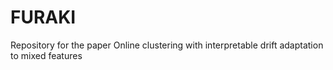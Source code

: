 # FURAKI
Repository for the paper Online clustering with interpretable drift adaptation to mixed features
